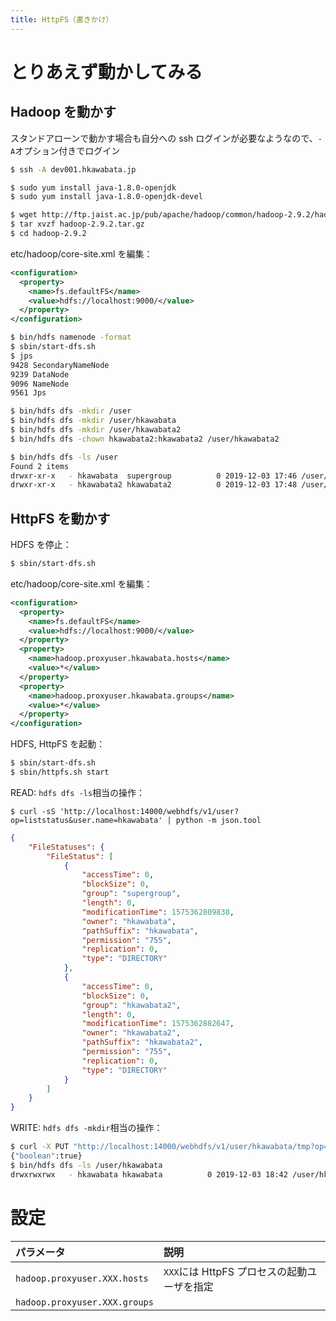 ```yaml
---
title: HttpFS（書きかけ）
---
```


# とりあえず動かしてみる

## Hadoop を動かす

スタンドアローンで動かす場合も自分への ssh ログインが必要なようなので、`-A`オプション付きでログイン

```bash
$ ssh -A dev001.hkawabata.jp
```

```bash
$ sudo yum install java-1.8.0-openjdk
$ sudo yum install java-1.8.0-openjdk-devel

$ wget http://ftp.jaist.ac.jp/pub/apache/hadoop/common/hadoop-2.9.2/hadoop-2.9.2.tar.gz
$ tar xvzf hadoop-2.9.2.tar.gz
$ cd hadoop-2.9.2
```

etc/hadoop/core-site.xml を編集：

```xml
<configuration>
  <property>
    <name>fs.defaultFS</name>
    <value>hdfs://localhost:9000/</value>
  </property>
</configuration>
```

```bash
$ bin/hdfs namenode -format
$ sbin/start-dfs.sh
$ jps
9428 SecondaryNameNode
9239 DataNode
9096 NameNode
9561 Jps

$ bin/hdfs dfs -mkdir /user
$ bin/hdfs dfs -mkdir /user/hkawabata
$ bin/hdfs dfs -mkdir /user/hkawabata2
$ bin/hdfs dfs -chown hkawabata2:hkawabata2 /user/hkawabata2

$ bin/hdfs dfs -ls /user
Found 2 items
drwxr-xr-x   - hkawabata  supergroup          0 2019-12-03 17:46 /user/hkawabata
drwxr-xr-x   - hkawabata2 hkawabata2          0 2019-12-03 17:48 /user/hkawabata2
```

## HttpFS を動かす

HDFS を停止：

```bash
$ sbin/start-dfs.sh
```

etc/hadoop/core-site.xml を編集：

```xml
<configuration>
  <property>
    <name>fs.defaultFS</name>
    <value>hdfs://localhost:9000/</value>
  </property>
  <property>
    <name>hadoop.proxyuser.hkawabata.hosts</name>
    <value>*</value>
  </property>
  <property>
    <name>hadoop.proxyuser.hkawabata.groups</name>
    <value>*</value>
  </property>
</configuration>
```

HDFS, HttpFS を起動：

```bash
$ sbin/start-dfs.sh
$ sbin/httpfs.sh start
```

READ: `hdfs dfs -ls`相当の操作：

```
$ curl -sS 'http://localhost:14000/webhdfs/v1/user?op=liststatus&user.name=hkawabata' | python -m json.tool
```

```json
{
    "FileStatuses": {
        "FileStatus": [
            {
                "accessTime": 0,
                "blockSize": 0,
                "group": "supergroup",
                "length": 0,
                "modificationTime": 1575362809838,
                "owner": "hkawabata",
                "pathSuffix": "hkawabata",
                "permission": "755",
                "replication": 0,
                "type": "DIRECTORY"
            },
            {
                "accessTime": 0,
                "blockSize": 0,
                "group": "hkawabata2",
                "length": 0,
                "modificationTime": 1575362882647,
                "owner": "hkawabata2",
                "pathSuffix": "hkawabata2",
                "permission": "755",
                "replication": 0,
                "type": "DIRECTORY"
            }
        ]
    }
}
```

WRITE: `hdfs dfs -mkdir`相当の操作：

```bash
$ curl -X PUT "http://localhost:14000/webhdfs/v1/user/hkawabata/tmp?op=mkdirs&permission=1777&user.name=hkawabata"
{"boolean":true}
$ bin/hdfs dfs -ls /user/hkawabata
drwxrwxrwx   - hkawabata hkawabata          0 2019-12-03 18:42 /user/hkawabata/tmp
```


# 設定

| パラメータ | 説明 |
| :-- | :-- |
| `hadoop.proxyuser.XXX.hosts` | `XXX`には HttpFS プロセスの起動ユーザを指定 |
| `hadoop.proxyuser.XXX.groups` |  |

